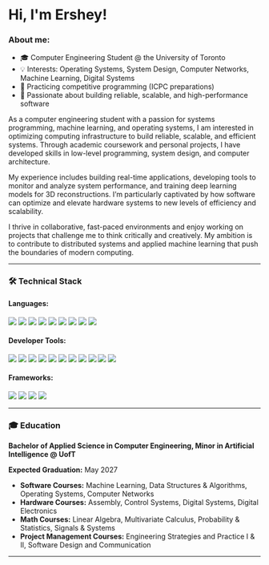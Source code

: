 # Hi, I'm Ershey!

<h3 align="left">About me:</h3>

- 🎓 Computer Engineering Student @ the University of Toronto  
- 💡 Interests: Operating Systems, System Design, Computer Networks, Machine Learning, Digital Systems  
- 🌱 Practicing competitive programming (ICPC preparations)  
- 🚀 Passionate about building reliable, scalable, and high-performance software

<p align="left">
As a computer engineering student with a passion for systems programming, machine learning, and operating systems, 
I am interested in optimizing computing infrastructure to build reliable, scalable, and efficient systems. 
Through academic coursework and personal projects, I have developed skills in low-level programming, 
system design, and computer architecture.
</p>
<p align="left">
My experience includes building real-time applications, developing tools to monitor and analyze system performance, 
and training deep learning models for 3D reconstructions. I’m particularly captivated by how software can optimize 
and elevate hardware systems to new levels of efficiency and scalability.
</p>
<p align="left">
I thrive in collaborative, fast-paced environments and enjoy working on projects that challenge me to think critically 
and creatively. My ambition is to contribute to distributed systems and applied machine learning 
that push the boundaries of modern computing.
</p>

<hr/>

<h3 align="left">🛠️ Technical Stack</h3>

<h4 align="left">Languages:</h4>
<p align="left">
  <img src="https://img.shields.io/badge/C-000000?style=flat&logo=c&logoColor=white" />
  <img src="https://img.shields.io/badge/C++-00599C?style=flat&logo=c%2B%2B&logoColor=white" />
  <img src="https://img.shields.io/badge/Python-3776AB?style=flat&logo=python&logoColor=white" />
  <img src="https://img.shields.io/badge/SQL-003B57?style=flat&logo=postgresql&logoColor=white" />
  <img src="https://img.shields.io/badge/HTML5-E34F26?style=flat&logo=html5&logoColor=white" />
  <img src="https://img.shields.io/badge/CSS3-1572B6?style=flat&logo=css3&logoColor=white" />
  <img src="https://img.shields.io/badge/Matlab-0076A8?style=flat&logo=mathworks&logoColor=white" />
  <img src="https://img.shields.io/badge/SystemsVerilog-FF6F00?style=flat&logo=verilog&logoColor=white" />
  <img src="https://img.shields.io/badge/Nios%20II-0071C5?style=flat&logo=intel&logoColor=white" />
</p>

<h4 align="left">Developer Tools:</h4>
<p align="left">
  <img src="https://img.shields.io/badge/Arduino-00979D?style=flat&logo=arduino&logoColor=white" />
  <img src="https://img.shields.io/badge/Git-F05032?style=flat&logo=git&logoColor=white" />
  <img src="https://img.shields.io/badge/GitLab-FC6D26?style=flat&logo=gitlab&logoColor=white" />
  <img src="https://img.shields.io/badge/VS%20Code-007ACC?style=flat&logo=visual-studio-code&logoColor=white" />
  <img src="https://img.shields.io/badge/Quartus%20Prime-007ACC?style=flat&logo=intel&logoColor=white" />
  <img src="https://img.shields.io/badge/ModelSim-00599C?style=flat&logo=mentor&logoColor=white" />
  <img src="https://img.shields.io/badge/Azure-0089D6?style=flat&logo=microsoftazure&logoColor=white" />
  <img src="https://img.shields.io/badge/Bash-121011?style=flat&logo=gnu-bash&logoColor=white" />
  <img src="https://img.shields.io/badge/Shell-FFD500?style=flat&logo=gnubash&logoColor=black" />
  <img src="https://img.shields.io/badge/Linux-FCC624?style=flat&logo=linux&logoColor=black" />
  <img src="https://img.shields.io/badge/CUDA-76B900?style=flat&logo=nvidia&logoColor=white" />
</p>

<h4 align="left">Frameworks:</h4>
<p align="left">
  <img src="https://img.shields.io/badge/PyTorch-EE4C2C?style=flat&logo=pytorch&logoColor=white" />
  <img src="https://img.shields.io/badge/TensorFlow-FF6F00?style=flat&logo=tensorflow&logoColor=white" />
  <img src="https://img.shields.io/badge/NumPy-013243?style=flat&logo=numpy&logoColor=white" />
  <img src="https://img.shields.io/badge/Docker-2496ED?style=flat&logo=docker&logoColor=white" />
</p>

<hr/>

<h3 align="left">🎓 Education</h3>

<p><strong>Bachelor of Applied Science in Computer Engineering, Minor in Artificial Intelligence @ UofT</strong></p>
<p><strong>Expected Graduation:</strong> May 2027</p>

<ul style="margin-top: 0.75rem;">
  <li><strong>Software Courses:</strong> Machine Learning, Data Structures &amp; Algorithms, Operating Systems, Computer Networks</li>
  <li><strong>Hardware Courses:</strong> Assembly, Control Systems, Digital Systems, Digital Electronics</li>
  <li><strong>Math Courses:</strong> Linear Algebra, Multivariate Calculus, Probability &amp; Statistics, Signals &amp; Systems</li>
  <li><strong>Project Management Courses:</strong> Engineering Strategies and Practice I &amp; II, Software Design and Communication</li>
</ul>

<hr/>
